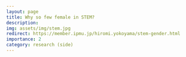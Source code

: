 ```yaml
---
layout: page
title: Why so few female in STEM?
description: 
img: assets/img/stem.jpg
redirect: https://member.ipmu.jp/hiromi.yokoyama/stem-gender.html
importance: 2
category: research (side)
---
```

